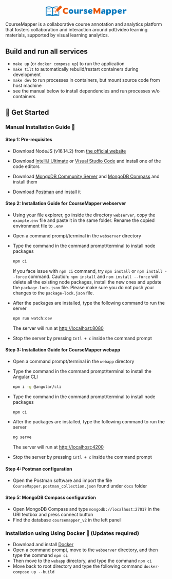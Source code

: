 <p align="center">
<a href="https://www.uni-due.de/soco/research/projects/elas.php" target="_blank" rel="noopener noreferrer">
<img width=50% src="webapp/src/assets/logo.svg" alt="re-frame logo">
</a>
</p>

<p>
CourseMapper is a collaborative course annotation and analytics platform that fosters collaboration and interaction around pdf/video learning materials, supported by visual learning analytics.
</p>

## Build and run all services

* `make up` (or `docker compose up`) to run the application
* `make tilt` to automatically rebuild/restart containers during development
* `make dev` to run processes in containers, but mount source code from host machine
* see the manual below to install dependencies and run processes w/o containers


## 🚀 Get Started

### Manual Installation Guide 🔨

#### Step 1: Pre-requisites

- Download NodeJS (v16.14.2) from [the official website](https://nodejs.org/en/blog/release/v16.14.2)

- Download [IntelliJ Ultimate](https://www.jetbrains.com/de-de/idea/download/#section=windows) or [Visual Studio Code](https://code.visualstudio.com/download) and install one of the code editors

- Download [MongoDB Community Server](https://www.mongodb.com/try/download/community) and [MongoDB Compass](https://www.mongodb.com/try/download/compass) and install them

- Download [Postman](https://www.postman.com/downloads/) and install it


#### Step 2: Installation Guide for CourseMapper webserver

- Using your file explorer, go inside the directory `webserver`, copy the `example.env` file and paste it in the same folder. Rename the copied environment file to `.env`

- Open a command prompt/terminal in the `webserver` directory

- Type the command in the command prompt/terminal to install node packages

	```bash
	npm ci
	```

	If you face issue with `npm ci` command, try `npm install` or `npm install --force` command. Caution: `npm install` and `npm install --force` will delete all the existing node packages, install the new ones and update the `package-lock.json` file. Please make sure you do not push your changes to the `package-lock.json` file.

- After the packages are installed, type the following command to run the server 

	```bash
	npm run watch:dev
	```

	The server will run at [http://localhost:8080](http://localhost:8080)

- Stop the server by pressing `Cntl + c` inside the command prompt

#### Step 3: Installation Guide for CourseMapper webapp

- Open a command prompt/terminal in the `webapp` directory

- Type the command in the command prompt/terminal to install the Angular CLI

	```bash
	npm i -g @angular/cli
	```

- Type the command in the command prompt/terminal to install node packages

	```bash
	npm ci
	```

- After the packages are installed, type the following command to run the server 

	```bash
	ng serve
	```

	The server will run at [http://localhost:4200](http://localhost:4200)

- Stop the server by pressing `Cntl + c` inside the command prompt

#### Step 4: Postman configuration

- Open the Postman software and import the file `CourseMapper.postman_collection.json` found under `docs` folder

#### Step 5: MongoDB Compass configuration

- Open MongoDB Compass and type `mongodb://localhost:27017` in the URI textbox and press connect button
- Find the database `coursemapper_v2` in the left panel

### Installation using Using Docker 🐳 (Updates required)

- Download and install [Docker](https://www.docker.com/products/docker-desktop)
- Open a command prompt, move to the `webserver` directory, and then type the command `npm ci`
- Then move to the `webapp` directory, and type the command `npm ci`
- Move back to root directory and type the following command `docker-compose up --build`
